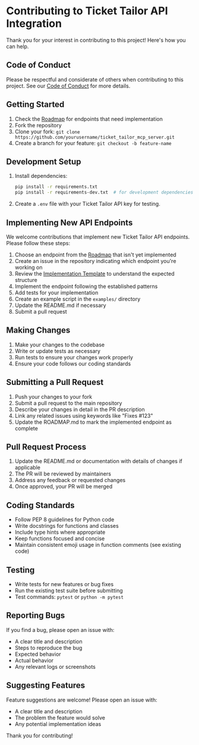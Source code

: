 # Contributing to Ticket Tailor API Integration

Thank you for your interest in contributing to this project! Here's how you can help.

## Code of Conduct

Please be respectful and considerate of others when contributing to this project. See our [Code of Conduct](CODE_OF_CONDUCT.md) for more details.

## Getting Started

1. Check the [Roadmap](ROADMAP.md) for endpoints that need implementation
2. Fork the repository
3. Clone your fork: `git clone https://github.com/yourusername/ticket_tailor_mcp_server.git`
4. Create a branch for your feature: `git checkout -b feature-name`

## Development Setup

1. Install dependencies:
   ```bash
   pip install -r requirements.txt
   pip install -r requirements-dev.txt  # for development dependencies
   ```

2. Create a `.env` file with your Ticket Tailor API key for testing.

## Implementing New API Endpoints

We welcome contributions that implement new Ticket Tailor API endpoints. Please follow these steps:

1. Choose an endpoint from the [Roadmap](ROADMAP.md) that isn't yet implemented
2. Create an issue in the repository indicating which endpoint you're working on
3. Review the [Implementation Template](docs/implementation_template.md) to understand the expected structure
4. Implement the endpoint following the established patterns
5. Add tests for your implementation
6. Create an example script in the `examples/` directory
7. Update the README.md if necessary
8. Submit a pull request

## Making Changes

1. Make your changes to the codebase
2. Write or update tests as necessary
3. Run tests to ensure your changes work properly
4. Ensure your code follows our coding standards

## Submitting a Pull Request

1. Push your changes to your fork
2. Submit a pull request to the main repository
3. Describe your changes in detail in the PR description
4. Link any related issues using keywords like "Fixes #123"
5. Update the ROADMAP.md to mark the implemented endpoint as complete

## Pull Request Process

1. Update the README.md or documentation with details of changes if applicable
2. The PR will be reviewed by maintainers
3. Address any feedback or requested changes
4. Once approved, your PR will be merged

## Coding Standards

- Follow PEP 8 guidelines for Python code
- Write docstrings for functions and classes
- Include type hints where appropriate
- Keep functions focused and concise
- Maintain consistent emoji usage in function comments (see existing code)

## Testing

- Write tests for new features or bug fixes
- Run the existing test suite before submitting
- Test commands: `pytest` or `python -m pytest`

## Reporting Bugs

If you find a bug, please open an issue with:

- A clear title and description
- Steps to reproduce the bug
- Expected behavior
- Actual behavior
- Any relevant logs or screenshots

## Suggesting Features

Feature suggestions are welcome! Please open an issue with:

- A clear title and description
- The problem the feature would solve
- Any potential implementation ideas

Thank you for contributing! 
